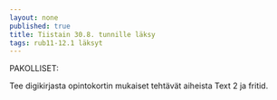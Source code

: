 ```yaml
---
layout: none
published: true
title: Tiistain 30.8. tunnille läksy
tags: rub11-12.1 läksyt
---
```

PAKOLLISET:

Tee digikirjasta opintokortin mukaiset tehtävät aiheista Text 2 ja fritid.
